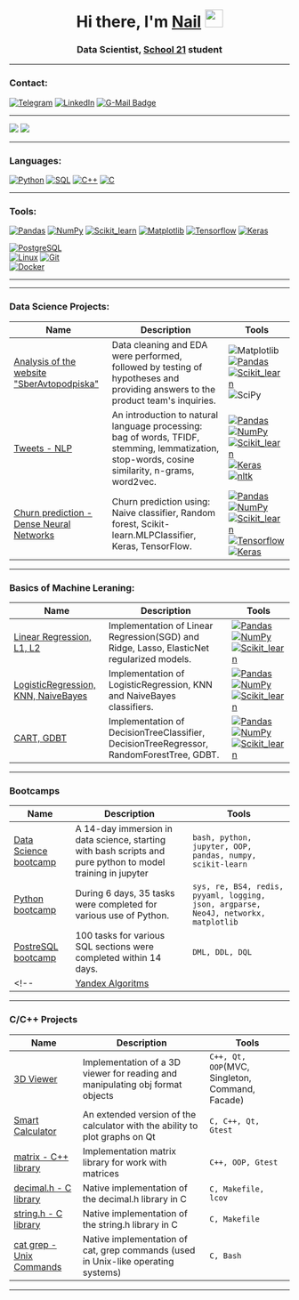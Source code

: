 <h1 align="center">Hi there, I'm <a href="https://www.linkedin.com/in/%D0%BD%D0%B0%D0%B8%D0%BB%D1%8C-%D0%B0%D1%85%D0%BC%D0%B5%D1%82%D0%B3%D0%B0%D1%80%D0%B8%D0%B5%D0%B2-838251206/" target="_blank">Nail</a> 
<img src="https://github.com/blackcater/blackcater/raw/main/images/Hi.gif" height="32"/></h1>
<h3 align="center">Data Scientist, <a href='https://21-school.ru/'>School 21</a> student</h3>

___  
### Contact:
[![Telegram](https://img.shields.io/badge/Telegram-0088cc?style=for-the-badge&logo=telegram&logoColor=white)](https://t.me/NailOren)
[![LinkedIn](https://img.shields.io/badge/linkedin-%230077B5.svg?style=for-the-badge&logo=linkedin&logoColor=white)](https://www.linkedin.com/in/%D0%BD%D0%B0%D0%B8%D0%BB%D1%8C-%D0%B0%D1%85%D0%BC%D0%B5%D1%82%D0%B3%D0%B0%D1%80%D0%B8%D0%B5%D0%B2-838251206/)
[![G-Mail Badge](https://img.shields.io/badge/Gmail-D14836?style=for-the-badge&logo=gmail&logoColor=white)](mailto:ahmetgarievnail@gmail.com)
___
![](https://github-profile-summary-cards.vercel.app/api/cards/most-commit-language?username=proger-n&theme=dracula) ![](https://github-profile-summary-cards.vercel.app/api/cards/repos-per-language?username=proger-n&theme=dracula)
___
### Languages:
[![Python](https://img.shields.io/badge/Python-000000?style=for-the-badge&logo=python&logoColor=F46D01)]()
[![SQL](https://img.shields.io/badge/SQL-000000?style=for-the-badge&logo=sql&logoColor=F46D01)]()
[![C++](https://img.shields.io/badge/C%2B%2B-000000?style=for-the-badge&logo=c%2B%2B&logoColor=F46D01)]()
[![C](https://img.shields.io/badge/C-000000?style=for-the-badge&logo=c&logoColor=F46D01)]()
___
### Tools:
[![Pandas](https://img.shields.io/badge/Pandas-000000?style=for-the-badge&logo=pandas&logoColor=F46D01)]()
[![NumPy](https://img.shields.io/badge/numpy-000000?style=for-the-badge&logo=numpy&logoColor=F46D01)]()
[![Scikit_learn](https://img.shields.io/badge/Scikit_learn-000000?style=for-the-badge&logo=scikit-learn&logoColor=F46D01)]()
[![Matplotlib](https://img.shields.io/badge/Matplotlib-000000?style=for-the-badge&logo=Matplotlib&logoColor=F46D01)]()
[![Tensorflow](https://img.shields.io/badge/Tensoflow-000000?style=for-the-badge&logo=tensorflow&logoColor=F46D01)]()
[![Keras](https://img.shields.io/badge/Keras-000000?style=for-the-badge&logo=Keras&logoColor=F46D01)]()  

[![PostgreSQL](https://img.shields.io/badge/PostgreSQL-000000?style=for-the-badge&logo=postgresql&logoColor=F46D01)]()  
[![Linux](https://img.shields.io/badge/Linux-000000?style=for-the-badge&logo=linux&logoColor=F46D01)]()
[![Git](https://img.shields.io/badge/Git-000000?style=for-the-badge&logo=git&logoColor=F46D01)]()  
[![Docker](https://img.shields.io/badge/Docker-000000?style=for-the-badge&logo=docker&logoColor=F46D01)]()
___

___
### **Data Science** Projects:
|    Name           | Description      | Tools        |
|    ---            |      ---         |  ---         |
| [Analysis of the website "SberAvtopodpiska"](https://github.com/proger-n/SberAutopodpiska_analysis) | Data cleaning and EDA were performed, followed by testing of hypotheses and providing answers to the product team's inquiries. | ![Matplotlib](https://img.shields.io/badge/Matplotlib-000000?style=for-the-badge&logo=matplotlib&logoColor=%white) [![Pandas](https://img.shields.io/badge/Pandas-000000?style=for-the-badge&logo=pandas&logoColor=F46D01)]() [![Scikit_learn](https://img.shields.io/badge/Scikit_learn-000000?style=for-the-badge&logo=scikit-learn&logoColor=F46D01)]() ![SciPy](https://img.shields.io/badge/SciPy-000000?style=for-the-badge&logo=scipy&logoColor=%white) |
| [Tweets - NLP](https://github.com/proger-n/DS_01_Tweets) | An introduction to natural language processing: bag of words, TFIDF, stemming, lemmatization, stop-words, cosine similarity, n-grams, word2vec. | [![Pandas](https://img.shields.io/badge/Pandas-000000?style=for-the-badge&logo=pandas&logoColor=F46D01)]() [![NumPy](https://img.shields.io/badge/numpy-000000?style=for-the-badge&logo=numpy&logoColor=F46D01)]() [![Scikit_learn](https://img.shields.io/badge/Scikit_learn-000000?style=for-the-badge&logo=scikit-learn&logoColor=F46D01)]() [![Keras](https://img.shields.io/badge/Keras-000000?style=for-the-badge&logo=Keras&logoColor=F46D01)]() [![nltk](https://img.shields.io/badge/nltk-000000?style=for-the-badge&logo=nltk&logoColor=F46D01)]() |
| [Churn prediction - Dense Neural Networks](https://github.com/proger-n/DS_02_Churn_prediction) | Churn prediction using: Naive classifier, Random forest, Scikit-learn.MLPClassifier, Keras, TensorFlow. | [![Pandas](https://img.shields.io/badge/Pandas-000000?style=for-the-badge&logo=pandas&logoColor=F46D01)]() [![NumPy](https://img.shields.io/badge/numpy-000000?style=for-the-badge&logo=numpy&logoColor=F46D01)]() [![Scikit_learn](https://img.shields.io/badge/Scikit_learn-000000?style=for-the-badge&logo=scikit-learn&logoColor=F46D01)]() [![Tensorflow](https://img.shields.io/badge/Tensoflow-000000?style=for-the-badge&logo=tensorflow&logoColor=F46D01)]() [![Keras](https://img.shields.io/badge/Keras-000000?style=for-the-badge&logo=Keras&logoColor=F46D01)]() |
___
### Basics of **Machine Leraning**:
|    Name           | Description      | Tools        |
|    ---            |      ---         |  ---         |
| [Linear Regression, L1, L2](https://github.com/proger-n/ML_learning_02) | Implementation of Linear Regression(SGD) and Ridge, Lasso, ElasticNet regularized models. | [![Pandas](https://img.shields.io/badge/Pandas-000000?style=for-the-badge&logo=pandas&logoColor=F46D01)]() [![NumPy](https://img.shields.io/badge/numpy-000000?style=for-the-badge&logo=numpy&logoColor=F46D01)]() [![Scikit_learn](https://img.shields.io/badge/Scikit_learn-000000?style=for-the-badge&logo=scikit-learn&logoColor=F46D01)]() |
| [LogisticRegression, KNN, NaiveBayes](https://github.com/proger-n/ML_learning_04) | Implementation of LogisticRegression, KNN and NaiveBayes classifiers. | [![Pandas](https://img.shields.io/badge/Pandas-000000?style=for-the-badge&logo=pandas&logoColor=F46D01)]() [![NumPy](https://img.shields.io/badge/numpy-000000?style=for-the-badge&logo=numpy&logoColor=F46D01)]() [![Scikit_learn](https://img.shields.io/badge/Scikit_learn-000000?style=for-the-badge&logo=scikit-learn&logoColor=F46D01)]() |
| [CART, GDBT](https://github.com/proger-n/ML_learning_05) | Implementation of DecisionTreeClassifier, DecisionTreeRegressor, RandomForestTree, GDBT. | [![Pandas](https://img.shields.io/badge/Pandas-000000?style=for-the-badge&logo=pandas&logoColor=F46D01)]() [![NumPy](https://img.shields.io/badge/numpy-000000?style=for-the-badge&logo=numpy&logoColor=F46D01)]() [![Scikit_learn](https://img.shields.io/badge/Scikit_learn-000000?style=for-the-badge&logo=scikit-learn&logoColor=F46D01)]() |
___
### Bootcamps
|    Name           | Description      | Tools        |
|    ---            |      ---         |  ---         |
| [Data Science bootcamp](https://github.com/proger-n/DS_bootcamp) | A 14-day immersion in data science, starting with bash scripts and pure python to model training in jupyter | `bash, python, jupyter, OOP, pandas, numpy, scikit-learn` |
| [Python bootcamp](https://github.com/proger-n/Python_Bootcamp) | During 6 days, 35 tasks were completed for various use of Python. | `sys, re, BS4, redis, pyyaml, logging, json, argparse, Neo4J, networkx, matplotlib` |
| [PostreSQL bootcamp](https://github.com/proger-n/SQL_bootcamp) | 100 tasks for various SQL sections were completed within 14 days. | `DML, DDL, DQL` |
<!-- | [Yandex Algoritms](https://github.com/proger-n/YandexAlgoTraining) |  |  | -->
___
### C/C++ Projects
|    Name           | Description      | Tools        |
|    ---            |      ---         |  ---         |
| [3D Viewer](https://github.com/proger-n/3dViewerV2_cpp) | Implementation of a 3D viewer for reading and manipulating obj format objects | `C++, Qt, OOP`(MVC, Singleton, Command, Facade) |
| [Smart Calculator](https://github.com/proger-n/SmartCalcV1_c_cpp) | An extended version of the calculator with the ability to plot graphs on Qt | `C, C++, Qt, Gtest` |
| [matrix - C++ library](https://github.com/proger-n/Matrix_cpp) | Implementation matrix library for work with matrices | `C++, OOP, Gtest` |
| [decimal.h - C library](https://github.com/proger-n/decimal_c) | Native implementation of the decimal.h library in C | `C, Makefile, lcov` |
| [string.h - C library](https://github.com/proger-n/string_c) | Native implementation of the string.h library in C | `C, Makefile` |
| [cat grep - Unix Commands](https://github.com/proger-n/UnixCatGrep_c) | Native implementation of cat, grep commands (used in Unix-like operating systems) | `C, Bash` |
___

